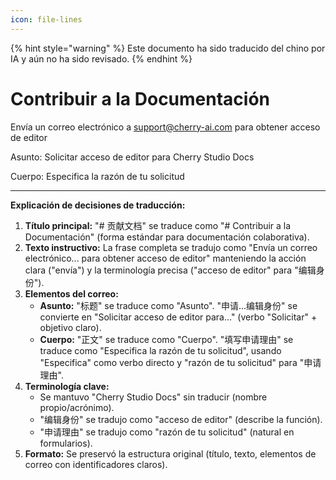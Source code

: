 ```yaml
---
icon: file-lines
---
```


{% hint style="warning" %}
Este documento ha sido traducido del chino por IA y aún no ha sido revisado.
{% endhint %}

# Contribuir a la Documentación

Envía un correo electrónico a support@cherry-ai.com para obtener acceso de editor

Asunto: Solicitar acceso de editor para Cherry Studio Docs  

Cuerpo: Especifica la razón de tu solicitud  

---

**Explicación de decisiones de traducción:**

1.  **Título principal:** "# 贡献文档" se traduce como "# Contribuir a la Documentación" (forma estándar para documentación colaborativa).
2.  **Texto instructivo:** La frase completa se tradujo como "Envía un correo electrónico... para obtener acceso de editor" manteniendo la acción clara ("envía") y la terminología precisa ("acceso de editor" para "编辑身份").
3.  **Elementos del correo:**
    *   **Asunto:** "标题" se traduce como "Asunto". "申请...编辑身份" se convierte en "Solicitar acceso de editor para..." (verbo "Solicitar" + objetivo claro).
    *   **Cuerpo:** "正文" se traduce como "Cuerpo". "填写申请理由" se traduce como "Especifica la razón de tu solicitud", usando "Especifica" como verbo directo y "razón de tu solicitud" para "申请理由".
4.  **Terminología clave:**
    *   Se mantuvo "Cherry Studio Docs" sin traducir (nombre propio/acrónimo).
    *   "编辑身份" se tradujo como "acceso de editor" (describe la función).
    *   "申请理由" se tradujo como "razón de tu solicitud" (natural en formularios).
5.  **Formato:** Se preservó la estructura original (título, texto, elementos de correo con identificadores claros).
